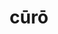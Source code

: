 ---
title: cūrō
meaning: to take care of
ch: [six, mt, mt5thru7, ss, ss3]
pos: verb
inf: cūrāre
secondppstem: cūr
infend: āre
conjugation: first
derivative: curator
six: y
---